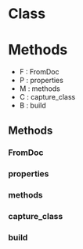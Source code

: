 # Class





# Methods
- F : FromDoc 
- P : properties 
- M : methods 
- C : capture_class 
- B : build 

## Methods

### FromDoc




### properties




### methods




### capture_class




### build







